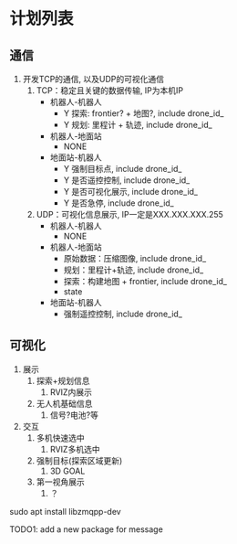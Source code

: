 # 计划列表

## 通信

1. 开发TCP的通信, 以及UDP的可视化通信
   1. TCP：稳定且关键的数据传输, IP为本机IP
      - 机器人-机器人
        - Y 探索: frontier? + 地图?, include drone_id_
        - Y 规划: 里程计 + 轨迹, include drone_id_
      - 机器人-地面站
        - NONE
      - 地面站-机器人
        - Y 强制目标点, include drone_id_
        - Y 是否遥控控制, include drone_id_
        - Y 是否可视化展示, include drone_id_
        - Y 是否急停, include drone_id_
   2. UDP：可视化信息展示, IP一定是XXX.XXX.XXX.255
      - 机器人-机器人
        - NONE
      - 机器人-地面站
        - 原始数据：压缩图像, include drone_id_
        - 规划：里程计+轨迹, include drone_id_
        - 探索：构建地图 + frontier, include drone_id_
        - state
      - 地面站-机器人
        - 强制遥控控制, include drone_id_

## 可视化

1. 展示
   1. 探索+规划信息
      1. RVIZ内展示
   2. 无人机基础信息
      1. 信号?电池?等
2. 交互
   1. 多机快速选中
      1. RVIZ多机选中
   2. 强制目标(探索区域更新)
      1. 3D GOAL
   3. 第一视角展示
      1. ？



sudo apt install libzmqpp-dev



TODO1: add a new package for message
